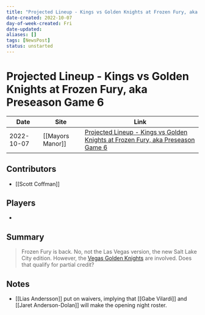 ```yaml
---
title: "Projected Lineup - Kings vs Golden Knights at Frozen Fury, aka Preseason Game 6"
date-created: 2022-10-07
day-of-week-created: Fri
date-updated: 
aliases: []
tags: [NewsPost]
status: unstarted
---
```


# Projected Lineup - Kings vs Golden Knights at Frozen Fury, aka Preseason Game 6

Date | Site | Link
---|---|---
 2022-10-07   | [[Mayors Manor]]  | [Projected Lineup - Kings vs Golden Knights at Frozen Fury, aka Preseason Game 6](https://mayorsmanor.com/2022/10/projected-lineup-kings-vs-golden-knights-at-frozen-fury-aka-preseason-game-6/)

## Contributors
- [[Scott Coffman]]

## Players
- 

## Summary
> Frozen Fury is back. No, not the Las Vegas version, the new Salt Lake City edition. However, the [Vegas Golden Knights](https://puckpedia.com/team/vegas-golden-knights) are involved. Does that qualify for partial credit?

## Notes

-  [[Lias Andersson]] put on waivers, implying that [[Gabe Vilardi]] and [[Jaret Anderson-Dolan]] will make the opening night roster.

